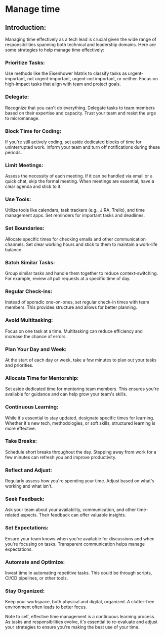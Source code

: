 # Manage time

## Introduction:
Managing time effectively as a tech lead is crucial given the wide range of responsibilities spanning both technical and leadership domains. Here are some strategies to help manage time effectively:

### Prioritize Tasks:

Use methods like the Eisenhower Matrix to classify tasks as urgent-important, not urgent-important, urgent-not important, or neither.
Focus on high-impact tasks that align with team and project goals.
### Delegate:

Recognize that you can't do everything. Delegate tasks to team members based on their expertise and capacity.
Trust your team and resist the urge to micromanage.
### Block Time for Coding:

If you're still actively coding, set aside dedicated blocks of time for uninterrupted work. Inform your team and turn off notifications during these periods.
### Limit Meetings:

Assess the necessity of each meeting. If it can be handled via email or a quick chat, skip the formal meeting.
When meetings are essential, have a clear agenda and stick to it.
### Use Tools:

Utilize tools like calendars, task trackers (e.g., JIRA, Trello), and time management apps.
Set reminders for important tasks and deadlines.
### Set Boundaries:

Allocate specific times for checking emails and other communication channels.
Set clear working hours and stick to them to maintain a work-life balance.
### Batch Similar Tasks:

Group similar tasks and handle them together to reduce context-switching. For example, review all pull requests at a specific time of day.
### Regular Check-ins:

Instead of sporadic one-on-ones, set regular check-in times with team members. This provides structure and allows for better planning.
### Avoid Multitasking:

Focus on one task at a time. Multitasking can reduce efficiency and increase the chance of errors.
### Plan Your Day and Week:

At the start of each day or week, take a few minutes to plan out your tasks and priorities.
### Allocate Time for Mentorship:
Set aside dedicated time for mentoring team members. This ensures you're available for guidance and can help grow your team's skills.
### Continuous Learning:
While it's essential to stay updated, designate specific times for learning. Whether it's new tech, methodologies, or soft skills, structured learning is more effective.
### Take Breaks:
Schedule short breaks throughout the day. Stepping away from work for a few minutes can refresh you and improve productivity.
### Reflect and Adjust:
Regularly assess how you're spending your time. Adjust based on what's working and what isn't.
### Seek Feedback:
Ask your team about your availability, communication, and other time-related aspects. Their feedback can offer valuable insights.
### Set Expectations:
Ensure your team knows when you're available for discussions and when you're focusing on tasks. Transparent communication helps manage expectations.
### Automate and Optimize:
Invest time in automating repetitive tasks. This could be through scripts, CI/CD pipelines, or other tools.
### Stay Organized:
Keep your workspace, both physical and digital, organized. A clutter-free environment often leads to better focus.

Note to self, effective time management is a continuous learning process. As tasks and responsibilities evolve, it's essential to re-evaluate and adjust your strategies to ensure you're making the best use of your time.